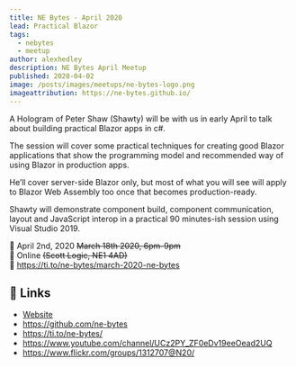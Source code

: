 ```yaml
---
title: NE Bytes - April 2020
lead: Practical Blazor
tags:
  - nebytes
  - meetup
author: alexhedley
description: NE Bytes April Meetup
published: 2020-04-02
image: /posts/images/meetups/ne-bytes-logo.png
imageattribution: https://ne-bytes.github.io/
---
```


<!-- NE Bytes - April 2020 -->

A Hologram of Peter Shaw (Shawty) will be with us in early April to talk about building practical Blazor apps in c#.

The session will cover some practical techniques for creating good Blazor applications that show the programming model and recommended way of using Blazor in production apps.

He’ll cover server-side Blazor only, but most of what you will see will apply to Blazor Web Assembly too once that becomes production-ready.

Shawty will demonstrate component build, component communication, layout and JavaScript interop in a practical 90 minutes-ish session using Visual Studio 2019.

<?# YouTube JZ4rzn7Y8pU /?>

<!-- <iframe width="560" height="315" src="https://www.youtube.com/embed/JZ4rzn7Y8pU" title="Practical Blazor (Peter Shaw)" frameborder="0" allow="accelerometer; autoplay; clipboard-write; encrypted-media; gyroscope; picture-in-picture; web-share" allowfullscreen></iframe> -->

📅 April 2nd, 2020  ~~March 18th 2020, 6pm-9pm~~  
📍 Online ~~(Scott Logic, NE1 4AD)~~  
🔗 https://ti.to/ne-bytes/march-2020-ne-bytes  

## 🔗 Links

- [Website](https://ne-bytes.github.io/)
- https://github.com/ne-bytes
- https://ti.to/ne-bytes/
- https://www.youtube.com/channel/UCz2PY_ZF0eDv19eeOead2UQ
- https://www.flickr.com/groups/1312707@N20/
